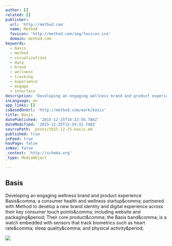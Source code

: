 ```yaml
---
author: []
related: []
publisher:
  url: 'http://method.com'
  name: Method
  favicon: 'http://method.com/img/favicon.ico'
  domain: method.com
keywords:
  - basis
  - method
  - visualizations
  - data
  - brand
  - wellness
  - tracking
  - experience
  - engage
  - interface
description: 'Developing an engaging wellness brand and product experience Basis, a consumer health and wellness startup, partnered with Method to develop a new brand identity and digital experience across their key consumer touch points, including website and packaging. Their core product, the Basis band, is a watch embedded with sensors that track biometrics such as heart rate, sleep quality, and physical activity.'
inLanguage: en
app_links: []
isBasedOnUrl: 'http://method.com/work/basis'
title: Basis
datePublished: '2015-12-25T16:22:56.784Z'
dateModified: '2015-12-25T15:59:32.740Z'
sourcePath: _posts/2015-12-25-basis.md
published: true
inFeed: true
hasPage: false
inNav: false
_context: 'http://schema.org'
_type: MediaObject

---
```

<article style=""><h1>Basis</h1><p>Developing an engaging wellness brand and product experience Basis&amp;comma; a consumer health and wellness startup&amp;comma; partnered with Method to develop a new brand identity and digital experience across their key consumer touch points&amp;comma; including website and packaging&amp;period; Their core product&amp;comma; the Basis band&amp;comma; is a watch embedded with sensors that track biometrics such as heart rate&amp;comma; sleep quality&amp;comma; and physical activity&amp;period;</p><img src="http://method.com/img/work/basis/hero-320.jpg" /></article>